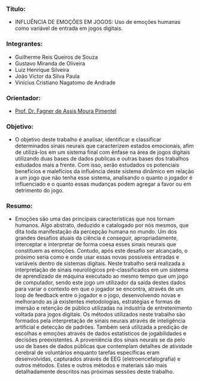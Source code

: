 ### Título:
- INFLUÊNCIA DE EMOÇÕES EM JOGOS: Uso de emoções humanas como variável de
entrada em jogos digitais.
### Integrantes:
- Guilherme Reis Queiros de Souza
- Gustavo Miranda de Oliveira
- Luiz Henrique Silveira
- João Victor da Silva Paula
- Vinícius Cristiano Nagatomo de Andrade
### Orientador: 
- [Prof. Dr. Fagner de Assis Moura Pimentel](http://lattes.cnpq.br/6747210702910392)
### Objetivo:
- O objetivo deste trabalho é analisar, identificar e classificar determinados sinais neurais que caracterizem estados emocionais, afim de utilizá-los em um sistema final com ênfase na área de jogos digitais utilizando duas bases de dados publicas e outras bases dos trabalhos estudados mais a frente. Com isso, serão estudados os potenciais benefícios e malefícios da influência deste sistema dinâmico em relação a um jogo que não tenha esse sistema, analisando o quanto o jogador é influenciado e o quanto essas mudanças podem agregar a favor ou em detrimento do jogo.
### Resumo:
- Emoções são uma das principais características que nos tornam humanos. Algo abstrato, deduzido e catalogado por nós mesmos, que dita toda manifestação da percepção humana no mundo. Um dos grandes desafios atuais da ciência é conseguir, apropriadamente, interceptar e interpretar de forma coesa esses sinais neurais que constituem as emoções. Contudo, após este desafio ser alcançado, o próximo seria como e onde usar essas novas possíveis entradas e variáveis dentro de sistemas digitais. Neste trabalho será realizada a interpretação de sinais neurológicos pré-classificados em um sistema de aprendizado de máquina executado ao mesmo tempo que um jogo de computador, sendo este jogo um utilizador da saída destes dados para variar o contexto em que o jogador se encontra, através de um loop de feedback entre o jogador e o jogo, desenvolvendo novas e melhorando as já existentes metodologias, estratégias e formas de imersão e retenção de público utilizadas na industria de entretenimento voltada para jogos digitais. Os métodos utilizados neste trabalho são formados pela interpretação de sinais neurais através de inteligência artificial e detecção de padrões. Também será utilizada a predição de escolhas e emoções através de dados estatísticos de jogabilidades e decisões preexistentes. A proveniência dos sinais neurais se da pelo uso de bases de dados públicas que contemplam detalhes de atividade cerebral de voluntários enquanto tarefas específicas eram desenvolvidas, capturados através de EEG (eletroencefalografia) e outros métodos. Estes e outros métodos e materiais são mais detalhadamente descritos nas próximas sessões deste trabalho.
